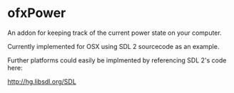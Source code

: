ofxPower
========

An addon for keeping track of the current power state on your computer.

Currently implemented for OSX using SDL 2 sourcecode as an example.

Further platforms could easily be implmented by referencing SDL 2's code here:

http://hg.libsdl.org/SDL